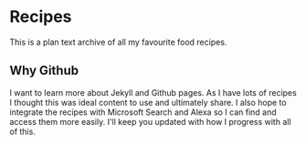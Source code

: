 # Recipes
This is a plan text archive of all my favourite food recipes.

## Why Github
I want to learn more about Jekyll and Github pages. As I have lots of recipes I thought this was ideal content to use and ultimately share. I also hope to integrate the recipes with Microsoft Search and Alexa so I can find and access them more easily. I'll keep you updated with how I progress with all of this.

